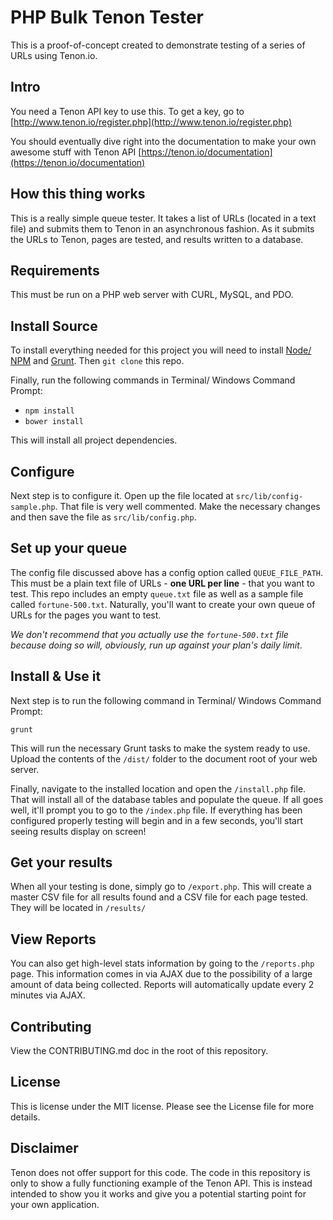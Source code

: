 # PHP Bulk Tenon Tester

This is a proof-of-concept created to demonstrate testing of a series of URLs using Tenon.io.

## Intro

You need a Tenon API key to use this.  To get a key, go to [http://www.tenon.io/register.php](http://www.tenon.io/register.php) 

You should eventually dive right into the documentation to make your own awesome stuff with Tenon API [https://tenon.io/documentation](https://tenon.io/documentation)

## How this thing works

This is a really simple queue tester. It takes a list of URLs (located in a text file) and submits them to Tenon in an asynchronous fashion. As it submits the URLs to Tenon, pages are tested, and results written to a database.

## Requirements

This must be run on a PHP web server with CURL, MySQL, and PDO.

## Install Source

To install everything needed for this project you will need to install [Node/ NPM](http://nodejs.org/) and [Grunt](http://gruntjs.com/). Then `git clone` this repo.  

Finally, run the following commands in Terminal/ Windows Command Prompt:

* `npm install`
* `bower install`

This will install all project dependencies.

## Configure
Next step is to configure it. Open up the file located at `src/lib/config-sample.php`.  That file is very well commented. Make the necessary changes and then save the file as `src/lib/config.php`.

## Set up your queue
The config file discussed above has a config option called `QUEUE_FILE_PATH`. This must be a plain text file of URLs - **one URL per line** - that you want to test. This repo includes an empty `queue.txt` file as well as a sample file called `fortune-500.txt`. Naturally, you'll want to create your own queue of URLs for the pages you want to test.

*We don't recommend that you actually use the `fortune-500.txt` file because doing so will, obviously, run up against your plan's daily limit*. 

## Install & Use it
Next step is to run the following command in Terminal/ Windows Command Prompt:

`grunt`

This will run the necessary Grunt tasks to make the system ready to use. Upload the contents of the `/dist/` folder to the document root of your web server.

Finally, navigate to the installed location and open the `/install.php` file. That will install all of the database tables and populate the queue.  If all goes well, it'll prompt you to go to the `/index.php` file. If everything has been configured properly testing will begin and in a few seconds, you'll start seeing results display on screen!

## Get your results
When all your testing is done, simply go to `/export.php`. This will create a master CSV file for all results found and a CSV file for each page tested. They will be located in `/results/`

## View Reports
You can also get high-level stats information by going to the `/reports.php` page. This information comes in via AJAX due to the possibility of a large amount of data being collected.  Reports will automatically update every 2 minutes via AJAX.

## Contributing

View the CONTRIBUTING.md doc in the root of this repository.

## License
This is license under the MIT license. Please see the License file for more details.

## Disclaimer

Tenon does not offer support for this code. The code in this repository is only to show a fully functioning example of the Tenon API. This is instead intended to show you it works and give you a potential starting point for your own application.
